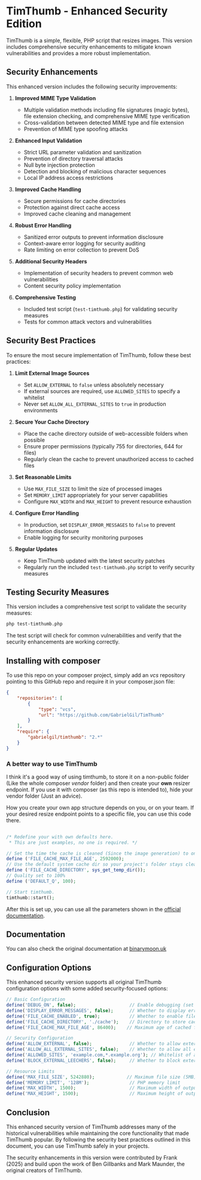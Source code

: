 # TimThumb - Enhanced Security Edition

TimThumb is a simple, flexible, PHP script that resizes images. This version includes comprehensive security enhancements to mitigate known vulnerabilities and provides a more robust implementation.

## Security Enhancements

This enhanced version includes the following security improvements:

1. **Improved MIME Type Validation**
   - Multiple validation methods including file signatures (magic bytes), file extension checking, and comprehensive MIME type verification
   - Cross-validation between detected MIME type and file extension
   - Prevention of MIME type spoofing attacks

2. **Enhanced Input Validation**
   - Strict URL parameter validation and sanitization
   - Prevention of directory traversal attacks
   - Null byte injection protection
   - Detection and blocking of malicious character sequences
   - Local IP address access restrictions

3. **Improved Cache Handling**
   - Secure permissions for cache directories
   - Protection against direct cache access
   - Improved cache cleaning and management

4. **Robust Error Handling**
   - Sanitized error outputs to prevent information disclosure
   - Context-aware error logging for security auditing
   - Rate limiting on error collection to prevent DoS

5. **Additional Security Headers**
   - Implementation of security headers to prevent common web vulnerabilities
   - Content security policy implementation

6. **Comprehensive Testing**
   - Included test script (`test-timthumb.php`) for validating security measures
   - Tests for common attack vectors and vulnerabilities


## Security Best Practices

To ensure the most secure implementation of TimThumb, follow these best practices:

1. **Limit External Image Sources**
   - Set `ALLOW_EXTERNAL` to `false` unless absolutely necessary
   - If external sources are required, use `ALLOWED_SITES` to specify a whitelist
   - Never set `ALLOW_ALL_EXTERNAL_SITES` to `true` in production environments

2. **Secure Your Cache Directory**
   - Place the cache directory outside of web-accessible folders when possible
   - Ensure proper permissions (typically 755 for directories, 644 for files)
   - Regularly clean the cache to prevent unauthorized access to cached files

3. **Set Reasonable Limits**
   - Use `MAX_FILE_SIZE` to limit the size of processed images
   - Set `MEMORY_LIMIT` appropriately for your server capabilities
   - Configure `MAX_WIDTH` and `MAX_HEIGHT` to prevent resource exhaustion

4. **Configure Error Handling**
   - In production, set `DISPLAY_ERROR_MESSAGES` to `false` to prevent information disclosure
   - Enable logging for security monitoring purposes

5. **Regular Updates**
   - Keep TimThumb updated with the latest security patches
   - Regularly run the included `test-timthumb.php` script to verify security measures

## Testing Security Measures

This version includes a comprehensive test script to validate the security measures:

```bash
php test-timthumb.php
```

The test script will check for common vulnerabilities and verify that the security enhancements are working correctly.

## Installing with composer

To use this repo on your composer project, simply add an *vcs* repository pointing to this GitHub repo and require it in your composer.json file:

```json
{
	"repositories": [
		{
			"type": "vcs",
			"url": "https://github.com/GabrielGil/TimThumb"
		}
	],
	"require": {
		"gabrielgil/timthumb": "2.*"
	}
}
```

### A better way to use TimThumb

I think it's a good way of using timthumb, to store it on a non-public folder (Like the whole composer *vendor* folder) and then create your **own** resizer endpoint. If you use it with composer (as this repo is intended to), hide your vendor folder (Just an advice).

How you create your own app structure depends on you, or on your team. If your desired resize endpoint points to a specific file, you can use this code there.

```php
	
/* Redefine your with own defaults here.
 * This are just examples, no one is required. */

// Set the time the cache is cleaned (Since the image generation) to one month (2592000/60/60/24=30)
define ('FILE_CACHE_MAX_FILE_AGE', 2592000);
// Use the default system cache dir so your project's folder stays clean.
define ('FILE_CACHE_DIRECTORY', sys_get_temp_dir());
// Quality set to 100%
define ('DEFAULT_Q', 100);

// Start timthumb.
timthumb::start();

```

After this is set up, you can use all the parameters shown in the [official documentation](http://binarymoon.co.uk/projects/timthumb).

## Documentation

You can also check the original documentation at [binarymoon.uk](http://binarymoon.co.uk/projects/timthumb)

## Configuration Options

This enhanced security version supports all original TimThumb configuration options with some added security-focused options:

```php
// Basic Configuration
define('DEBUG_ON', false);                    // Enable debugging (set to false in production)
define('DISPLAY_ERROR_MESSAGES', false);      // Whether to display error messages to users
define('FILE_CACHE_ENABLED', true);           // Whether to enable file caching
define('FILE_CACHE_DIRECTORY', './cache');    // Directory to store cached files
define('FILE_CACHE_MAX_FILE_AGE', 86400);    // Maximum age of cached files in seconds (24 hours)

// Security Configuration
define('ALLOW_EXTERNAL', false);              // Whether to allow external websites
define('ALLOW_ALL_EXTERNAL_SITES', false);    // Whether to allow all external websites (security risk!)
define('ALLOWED_SITES', 'example.com,*.example.org'); // Whitelist of allowed external domains
define('BLOCK_EXTERNAL_LEECHERS', false);     // Whether to block external websites from accessing your images

// Resource Limits
define('MAX_FILE_SIZE', 5242880);            // Maximum file size (5MB)
define('MEMORY_LIMIT', '128M');               // PHP memory limit
define('MAX_WIDTH', 1500);                    // Maximum width of output image
define('MAX_HEIGHT', 1500);                   // Maximum height of output image
```

## Conclusion

This enhanced security version of TimThumb addresses many of the historical vulnerabilities while maintaining the core functionality that made TimThumb popular. By following the security best practices outlined in this document, you can use TimThumb safely in your projects.

The security enhancements in this version were contributed by Frank (2025) and build upon the work of Ben Gillbanks and Mark Maunder, the original creators of TimThumb.